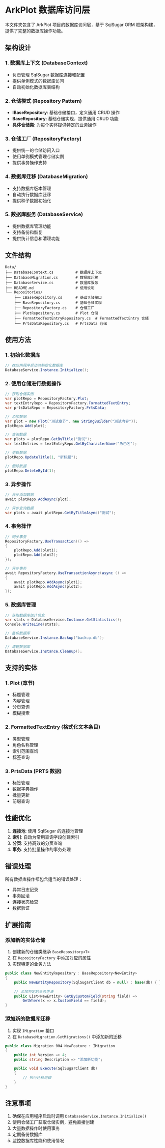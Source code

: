 # ArkPlot 数据库访问层

本文件夹包含了 ArkPlot 项目的数据库访问层，基于 SqlSugar ORM 框架构建，提供了完整的数据库操作功能。

## 架构设计

### 1. 数据库上下文 (DatabaseContext)
- 负责管理 SqlSugar 数据库连接和配置
- 提供单例模式的数据库访问
- 自动初始化数据库表结构

### 2. 仓储模式 (Repository Pattern)
- **IBaseRepository<T>**: 基础仓储接口，定义通用 CRUD 操作
- **BaseRepository<T>**: 基础仓储实现，提供通用 CRUD 功能
- **具体仓储类**: 为每个实体提供特定的业务操作

### 3. 仓储工厂 (RepositoryFactory)
- 提供统一的仓储访问入口
- 使用单例模式管理仓储实例
- 提供事务操作支持

### 4. 数据库迁移 (DatabaseMigration)
- 支持数据库版本管理
- 自动执行数据库迁移
- 提供种子数据初始化

### 5. 数据库服务 (DatabaseService)
- 提供数据库管理功能
- 支持备份和恢复
- 提供统计信息和清理功能

## 文件结构

```
Data/
├── DatabaseContext.cs          # 数据库上下文
├── DatabaseMigration.cs        # 数据库迁移
├── DatabaseService.cs          # 数据库服务
├── README.md                   # 使用说明
└── Repositories/
    ├── IBaseRepository.cs      # 基础仓储接口
    ├── BaseRepository.cs       # 基础仓储实现
    ├── RepositoryFactory.cs    # 仓储工厂
    ├── PlotRepository.cs       # Plot 仓储
    ├── FormattedTextEntryRepository.cs  # FormattedTextEntry 仓储
    └── PrtsDataRepository.cs   # PrtsData 仓储
```

## 使用方法

### 1. 初始化数据库

```csharp
// 在应用程序启动时初始化数据库
DatabaseService.Instance.Initialize();
```

### 2. 使用仓储进行数据操作

```csharp
// 获取仓储实例
var plotRepo = RepositoryFactory.Plot;
var textEntryRepo = RepositoryFactory.FormattedTextEntry;
var prtsDataRepo = RepositoryFactory.PrtsData;

// 添加数据
var plot = new Plot("测试章节", new StringBuilder("测试内容"));
plotRepo.Add(plot);

// 查询数据
var plots = plotRepo.GetByTitle("测试");
var textEntries = textEntryRepo.GetByCharacterName("角色名");

// 更新数据
plotRepo.UpdateTitle(1, "新标题");

// 删除数据
plotRepo.DeleteById(1);
```

### 3. 异步操作

```csharp
// 异步添加数据
await plotRepo.AddAsync(plot);

// 异步查询数据
var plots = await plotRepo.GetByTitleAsync("测试");
```

### 4. 事务操作

```csharp
// 同步事务
RepositoryFactory.UseTransaction(() =>
{
    plotRepo.Add(plot1);
    plotRepo.Add(plot2);
});

// 异步事务
await RepositoryFactory.UseTransactionAsync(async () =>
{
    await plotRepo.AddAsync(plot1);
    await plotRepo.AddAsync(plot2);
});
```

### 5. 数据库管理

```csharp
// 获取数据库统计信息
var stats = DatabaseService.Instance.GetStatistics();
Console.WriteLine(stats);

// 备份数据库
DatabaseService.Instance.Backup("backup.db");

// 清理数据库
DatabaseService.Instance.Cleanup();
```

## 支持的实体

### 1. Plot (章节)
- 标题管理
- 内容管理
- 分页查询
- 模糊搜索

### 2. FormattedTextEntry (格式化文本条目)
- 类型管理
- 角色名称管理
- 索引范围查询
- 标签查询

### 3. PrtsData (PRTS 数据)
- 标签管理
- 数据字典操作
- 批量更新
- 前缀查询

## 性能优化

1. **连接池**: 使用 SqlSugar 的连接池管理
2. **索引**: 自动为常用查询字段创建索引
3. **分页**: 支持高效的分页查询
4. **事务**: 支持批量操作的事务处理

## 错误处理

所有数据库操作都包含适当的错误处理：
- 异常日志记录
- 事务回滚
- 连接状态检查
- 数据验证

## 扩展指南

### 添加新的实体仓储

1. 创建新的仓储类继承 `BaseRepository<T>`
2. 在 `RepositoryFactory` 中添加对应的属性
3. 实现特定的业务方法

```csharp
public class NewEntityRepository : BaseRepository<NewEntity>
{
    public NewEntityRepository(SqlSugarClient db = null) : base(db) { }
    
    // 添加特定的业务方法
    public List<NewEntity> GetByCustomField(string field) =>
        GetWhere(x => x.CustomField == field);
}
```

### 添加新的数据库迁移

1. 实现 `IMigration` 接口
2. 在 `DatabaseMigration.GetMigrations()` 中添加新的迁移

```csharp
public class Migration_004_NewFeature : IMigration
{
    public int Version => 4;
    public string Description => "添加新功能";

    public void Execute(SqlSugarClient db)
    {
        // 执行迁移逻辑
    }
}
```

## 注意事项

1. 确保在应用程序启动时调用 `DatabaseService.Instance.Initialize()`
2. 使用仓储工厂获取仓储实例，避免直接创建
3. 大量数据操作时使用事务
4. 定期备份数据库
5. 监控数据库性能和使用情况 